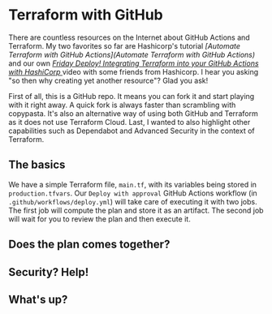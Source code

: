 # Terraform with GitHub

There are countless resources on the Internet about GitHub Actions and Terraform. My two favorites so far are Hashicorp's tutorial *[Automate Terraform with GitHub Actions](Automate Terraform with GitHub Actions)* and our own *[Friday Deploy! Integrating Terraform into your GitHub Actions with HashiCorp ](https://www.youtube.com/watch?v=RcDePXkRHdw)* video with some friends from Hashicorp. I hear you asking "so then why creating yet another resource"? Glad you ask! 

First of all, this is a GitHub repo. It means you can fork it and start playing with it right away. A quick fork is always faster than scrambling with copypasta. It's also an alternative way of using both GitHub and Terraform as it does not use Terraform Cloud. Last, I wanted to also highlight other capabilities such as Dependabot and Advanced Security in the context of Terraform. 

## The basics

We have a simple Terraform file, `main.tf`, with its variables being stored in `production.tfvars`. Our `Deploy with approval` GitHub Actions workflow (in `.github/workflows/deploy.yml`) will take care of executing it with two jobs. The first job will compute the plan and store it as an artifact. The second job will wait for you to review the plan and then execute it. 

## Does the plan comes together? 

## Security? Help! 

## What's up? 